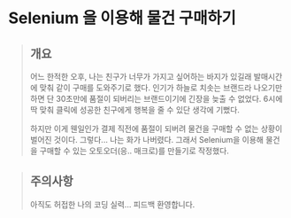 # Selenium 을 이용해 물건 구매하기 
> ## 개요 
> 어느 한적한 오후, 나는 친구가 너무가 가지고 싶어하는 바지가 있길래 발매시간에 맞춰 같이 구매를 도와주기로 했다. 인기가 하늘로 치솟는 브랜드라 나오기만 하면 단 30초만에 품절이 되버리는 브랜드이기에 긴장을 늦출 수 없었다. 6시에 딱 맞춰 클릭에 성공한 친구에게 행복을 줄 수 있단 생각에 기뻤다.    
> 
> 하지만 이게 웬일인가 결제 직전에 품절이 되버려 물건을 구매할 수 없는 상황이 벌어진 것이다. 그렇다... 나는 화가 나버렸다. 그래서 Selenium을 이용해 물건을 구매할 수 있는 오토오더(응.. 매크로)를 만들기로 작정했다. 

> ## 주의사항 
> 아직도 허접한 나의 코딩 실력... 피드백 환영합니다.
